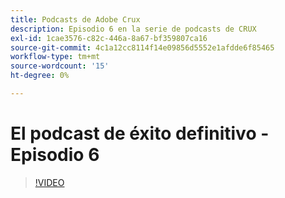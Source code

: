 ```yaml
---
title: Podcasts de Adobe Crux
description: Episodio 6 en la serie de podcasts de CRUX
exl-id: 1cae3576-c82c-446a-8a67-bf359807ca16
source-git-commit: 4c1a12cc8114f14e09856d5552e1afdde6f85465
workflow-type: tm+mt
source-wordcount: '15'
ht-degree: 0%

---
```


# El podcast de éxito definitivo - Episodio 6

>[!VIDEO](https://video.tv.adobe.com/v/3429331?quality=12learn=on)
